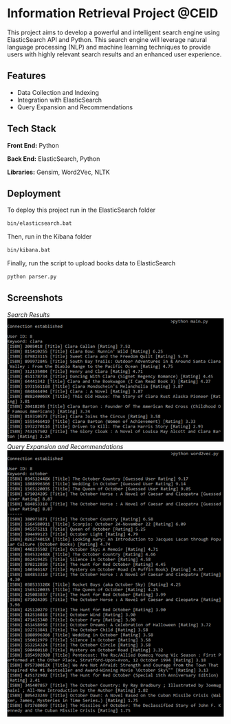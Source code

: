 
# Information Retrieval Project @CEID

This project aims to develop a powerful and intelligent search engine using ElasticSearch API and Python. This search engine will leverage natural language processing (NLP) and machine learning techniques to provide users with highly relevant search results and an enhanced user experience.


## Features

- Data Collection and Indexing
- Integration with ElasticSearch
- Query Expansion and Recommendations

## Tech Stack

**Front End:** Python

**Back End:** ElasticSearch, Python

**Libraries:** Gensim, Word2Vec, NLTK



## Deployment

To deploy this project run in the ElasticSearch folder

```bash
bin/elasticsearch.bat
```

Then, run in the Kibana folder

```bash
bin/kibana.bat
```

Finally, run the script to upload books data to ElasticSearch

```bash
python parser.py
```

## Screenshots
*Search Results*</br>
![Search Results](https://github.com/manosmin/ceid-ir/blob/master/screenshots/ss1.png)
</br>
*Query Expansion and Recommendations*</br>
![Query Expansion and Recommendations](https://github.com/manosmin/ceid-ir/blob/master/screenshots/ss2.png)
